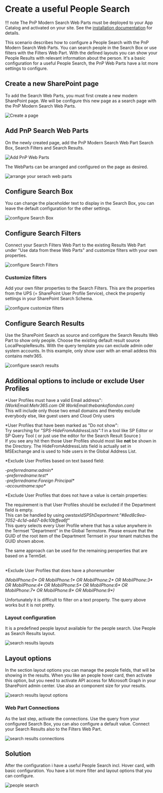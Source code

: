 # Create a useful People Search

!!! note
    The PnP Modern Search Web Parts must be deployed to your App Catalog and activated on your site. See the [installation documentation](../installation.md) for details.

This scenario describes how to configure a People Search with the PnP Modern Search Web Parts. You can search people in the Search Box or use filters with the Filters Web Part. With the defined layouts you can show your People Results with relevant information about the person. It's a basic configuration for a useful People Search, the PnP Web Parts have a lot more settings to configure.

## Create a new SharePoint page
To add the Search Web Parts, you must first create a new modern SharePoint page. We will be configure this new page as a search page with the PnP Modern Search Web Parts.

![Create a page](assets/create-a-useful-people-search/Create-a-page.png)

## Add PnP Search Web Parts
On the newly created page, add the PnP Modern Search Web Part Search Box, Search Filters and Search Results. 

![Add PnP Web Parts](assets/create-a-useful-people-search/Add-PnP-Web-Parts.png)

The WebParts can be arranged and configured on the page as desired.

![arrange your serach web parts](assets/create-a-useful-people-search/arrange-your-search-web-parts.png)

## Configure Search Box
You can change the placeholder text to display in the Search Box, you can leave the default configuration for the other settings.

![configure Search Box](assets/create-a-useful-people-search/configure-Search-Box.png)

## Configure Search Filters
Connect your Search Filters Web Part to the existing Results Web Part under "Use data from these Web Parts" and customize filters with your own properties.

![configure Search Filters](assets/create-a-useful-people-search/configure-search-filters.png)

### Customize filters
Add your own filter properties to the Search Filters. This are the properties from the UPS (= SharePoint User Profile Service), check the propertiy settings in your SharePoint Search Schema.



![configure customize filters](assets/create-a-useful-people-search/configure-customize-filters.png)

## Configure Search Results
Use the SharePoint Search as source and configure the Search Results Web Part to show only people. Choose the existing default result source LocalPeopleResults. With the query template you can exclude admin oder system accounts. In this example, only show user with an email addess this contains mehr365.

![configure search results](assets/create-a-useful-people-search/configure-search-results.png)


<h2>Additional options to include or exclude User Profiles</h2>

*User Profiles must have a valid Email address":<br>
<i>(WorkEmail:Mehr365.com OR WorkEmail:thebankoflondon.com)</i><br>
This will include only those two email domains and thereby exclude everybody else, like guest users and Cloud Only users<br>

*User Profiles that have been marked as "Do not show":<br>
Try searching for <i>"SPS-HideFromAddressLists":1</i> in a tool like SP Editor or SP Query Tool ( or just use the editor for the Search Result Source )
<br>If you see any hit then those User Profiles should most like <b>not</b> be shown in the Directory.
The HideFromAddressLists field is actually set in MSExchange and is used to hide users in the Global Address List.

*Exclude User Profiles based on text based field:<br>

<i>-preferredname:admin*</i><br>
<i>-preferredname:test*</i><br>
<i>-preferredname:Foreign Principal*</i><br>
<i>-accountname:spo*</i><br>
 

*Exclude User Profiles that does not have a value is certain properties:<br>

The requirement is that User Profiles should be excluded if the Department field is empty.<br> This can be handled by using 
<i>owstaxIdSPShDepartment:"#8ed8c9ea-7052-4c1d-a4d7-b9c10bffea6f"</i>  <br>
This query selects every User Profile where that has a value anywhere in the Termset "Department" in the Global Termstore. Please ensure that the GUID of the root item of the Department Termset in your tenant matches the GUID shown above.

The same approach can be used for the remaining peroperties that are based on a TermSet.<br><br>

*Exclude User Profiles that does have a phonenumber<br>

<i>(MobilPhone:0* OR MobilPhone:1* OR MobilPhone:2* OR MobilPhone:3* OR MobilPhone:4* OR MobilPhone:5* OR MobilPhone:6* OR MobilPhone:7* OR MobilPhone:8* OR MobilPhone:9*)</i> <br>

Unfortunately it is difficult to filter on a text property. The query above works but it is not pretty.

### Layout configuration
It is a predefined people layout available for the people search. Use People as Search Results layout.

![search results layouts](assets/create-a-useful-people-search/search-results-layouts.png)

## Layout options
In the section layout options you can manage the people fields, that will be showing in the results. When you like an people hover card, then activate this option, but you need to activate API access for Microsoft Graph in your SharePoint admin center. Use also an component size for your results.

![search results layout options](assets/create-a-useful-people-search/search-results-layout-options.png)

### Web Part Connections
As the last step, activate the connections. Use the query from your configured Search Box, you can also configure a default value. Connect your Search Results also to the Filters Web Part.

![search results connections](assets/create-a-useful-people-search/search-results-connections.png)

## Solution
After the configuration i have a useful People Search incl. Hover card, with basic configuration. You have a lot more filter and layout options that you can configure.

![people search](assets/create-a-useful-people-search/people-search.png)
